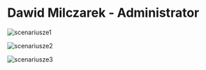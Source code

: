 # Dawid Milczarek - Administrator

![scenariusze1](https://user-images.githubusercontent.com/73499494/111689954-ecefa900-882c-11eb-98b7-8f4d92eefa33.png)


![scenariusze2](https://user-images.githubusercontent.com/73499494/111689967-ef520300-882c-11eb-9bd9-6daefb10d93d.png)


![scenariusze3](https://user-images.githubusercontent.com/73499494/111689974-f11bc680-882c-11eb-87e0-161f1c7cc2d8.png)

